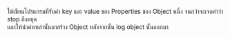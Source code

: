 ให้เขียนโปรแกรมที่รับค่า key และ value ของ Properties ของ Object หนึ่ง จนกว่าจะเจอคำว่า stop ถึงหยุด   
และให้นำค่าเหล่านั้นมาสร้าง Object หลังจากนั้น log object นั้นออกมา